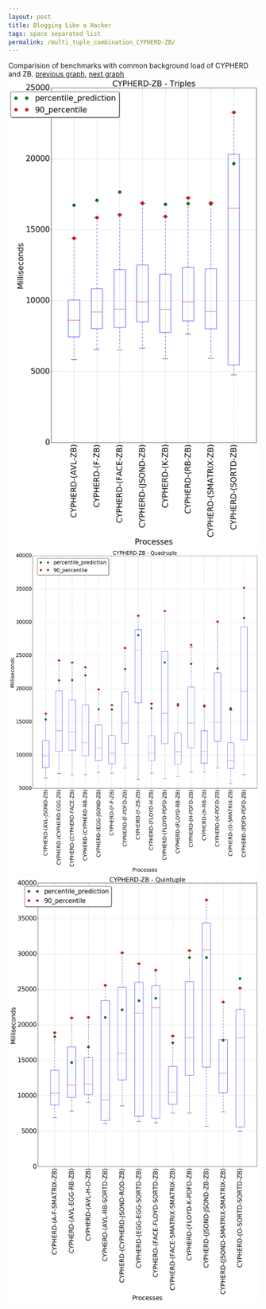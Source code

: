 ```yaml
---
layout: post
title: Blogging Like a Hacker
tags: space separated list
permalink: /multi_tuple_combination_CYPHERD-ZB/
---
```


Comparision of benchmarks with common background load of CYPHERD and ZB.
[previous graph](../multi_tuple_combination_CYPHERD-SORTD/), [next graph](../multi_tuple_combination_EGG-AVL/)
![graph figure](./images/triple/CYPHERD/CYPHERD-ZB_box.png)![graph figure](./images/quadruple/CYPHERD/CYPHERD-ZB_box.png)![graph figure](./images/quintuple/CYPHERD/CYPHERD-ZB_box.png)